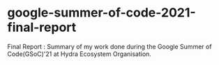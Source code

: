 # google-summer-of-code-2021-final-report
Final Report :  Summary of my work done during the Google Summer of Code(GSoC)'21 at Hydra Ecosystem Organisation.
